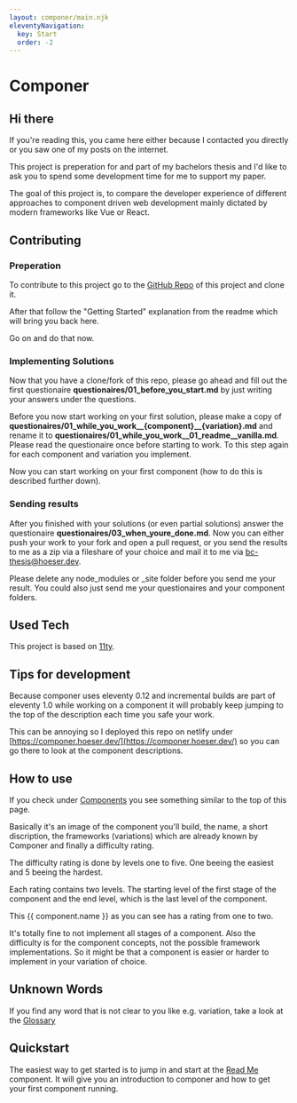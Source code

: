 ```yaml
---
layout: componer/main.njk
eleventyNavigation:
  key: Start
  order: -2
---
```


# Componer

## Hi there

If you're reading this, you came here either because I contacted you directly or you saw one of my posts on the internet.

This project is preperation for and part of my bachelors thesis and I'd like to ask you to spend some development time for me to support my paper.

The goal of this project is, to compare the developer experience of different approaches to component driven web development mainly dictated by modern frameworks like Vue or React.

## Contributing

### Preperation

To contribute to this project go to the [GitHub Repo](https://github.com/Snapstromegon/Bc-Praxisprojekt) of this project and clone it.

After that follow the "Getting Started" explanation from the readme which will bring you back here. 

Go on and do that now.

### Implementing Solutions

Now that you have a clone/fork of this repo, please go ahead and fill out the first questionaire **questionaires/01_before_you_start.md** by just writing your answers under the questions.

Before you now start working on your first solution, please make a copy of **questionaires/01_while_you_work__{component}__{variation}.md** and rename it to **questionaires/01_while_you_work__01_readme__vanilla.md**. Please read the questionaire once before starting to work.
To this step again for each component and variation you implement.

Now you can start working on your first component (how to do this is described further down).

### Sending results

After you finished with your solutions (or even partial solutions) answer the questionaire **questionaires/03_when_youre_done.md**.
Now you can either push your work to your fork and open a pull request, or you send the results to me as a zip via a fileshare of your choice and mail it to me via [bc-thesis@hoeser.dev](mailto:bc-thesis@hoeser.dev).

Please delete any node_modules or _site folder before you send me your result.
You could also just send me your questionaires and your component folders.

## Used Tech

This project is based on [11ty](https://11ty.dev).

## Tips for development

Because componer uses eleventy 0.12 and incremental builds are part of eleventy 1.0 while working on a component it will probably keep jumping to the top of the description each time you safe your work.

This can be annoying so I deployed this repo on netlify under [https://componer.hoeser.dev/](https://componer.hoeser.dev/) so you can go there to look at the component descriptions.

## How to use

If you check under [Components](/components) you see something similar to the top of this page.

Basically it's an image of the component you'll build, the name, a short discription, the frameworks (variations) which are already known by Componer and finally a difficulty rating.

The difficulty rating is done by levels one to five. One beeing the easiest and 5 beeing the hardest.

Each rating contains two levels. The starting level of the first stage of the component and the end level, which is the last level of the component.

This {{ component.name }} as you can see has a rating from one to two.

It's totally fine to not implement all stages of a component. Also the difficulty is for the component concepts, not the possible framework implementations. So it might be that a component is easier or harder to implement in your variation of choice.

## Unknown Words

If you find any word that is not clear to you like e.g. variation, take a look at the [Glossary](/glossary)

## Quickstart

The easiest way to get started is to jump in and start at the [Read Me](/components/01_readme) component.
It will give you an introduction to componer and how to get your first component running.
